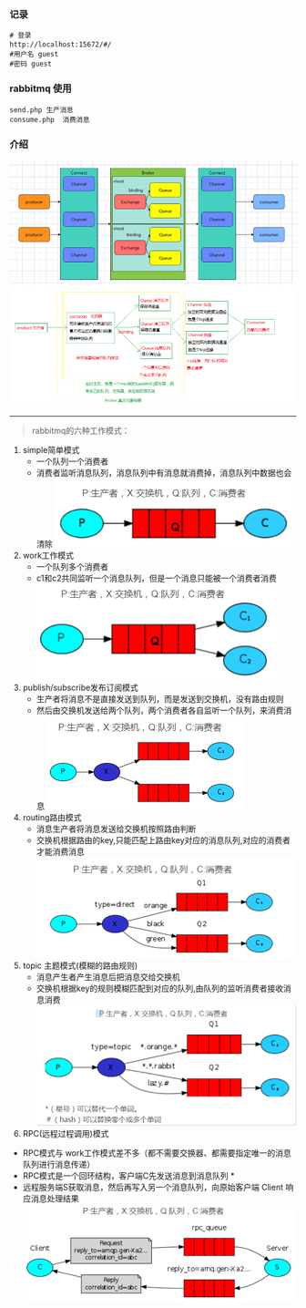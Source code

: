 ### 记录
```angular2html
# 登录
http://localhost:15672/#/
#用户名 guest
#密码 guest
```
### rabbitmq 使用

```
send.php 生产消息
consume.php  消费消息
```

### 介绍

![rabbitmq原理](./resource/img/rabbitmq-1.png)
![rabbitmq详解](./resource/img/rabbitmq-2.png)


-----
>  rabbitmq的六种工作模式：

1. simple简单模式
   * 一个队列一个消费者
   *  消费者监听消息队列，消息队列中有消息就消费掉，消息队列中数据也会清除
    ![simple](./resource/img/rabbitmq-simple.png)
2. work工作模式
   * 一个队列多个消费者
   * c1和c2共同监听一个消息队列，但是一个消息只能被一个消费者消费
    ![work](./resource/img/rabbitmq-work.png)
3. publish/subscribe发布订阅模式
   * 生产者将消息不是直接发送到队列，而是发送到交换机，没有路由规则
   * 然后由交换机发送给两个队列，两个消费者各自监听一个队列，来消费消息
      ![publish](./resource/img/rabbitmq-publish.png)
4. routing路由模式
    * 消息生产者将消息发送给交换机按照路由判断
    * 交换机根据路由的key,只能匹配上路由key对应的消息队列,对应的消费者才能消费消息
      ![routing](./resource/img/rabbitmq-routing.png)
5. topic 主题模式(模糊的路由规则)
    * 消息产生者产生消息后把消息交给交换机
    * 交换机根据key的规则模糊匹配到对应的队列,由队列的监听消费者接收消息消费
      ![routing](./resource/img/rabbitmq-topic.png)
6.  RPC(远程过程调用)模式
   * RPC模式与 work工作模式差不多（都不需要交换器、都需要指定唯一的消息队列进行消息传递） 
   * RPC模式是一个回环结构，客户端C先发送消息到消息队列 *
   * 远程服务端S获取消息，然后再写入另一个消息队列，向原始客户端 Client 响应消息处理结果
     ![routing](./resource/img/rabbitmq-rpc.png)